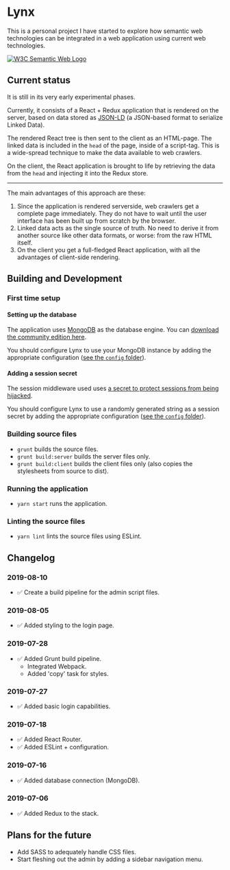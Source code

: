 # Lynx
This is a personal project I have started to explore how semantic web technologies can be integrated in a web application using current web technologies.

<a href="http://www.w3.org/2001/sw/">
  <img src="https://www.w3.org/Icons/SW/sw-horz.png" alt="W3C Semantic Web Logo"/>
</a>

## Current status
It is still in its very early experimental phases.

Currently, it consists of a React + Redux application that is rendered on the server, based on data stored as [JSON-LD](https://w3c.github.io/json-ld-syntax/) (a JSON-based format to serialize Linked Data).

The rendered React tree is then sent to the client as an HTML-page. The linked data is included in the `head` of the page, inside of a script-tag. This is a wide-spread technique to make the data available to web crawlers.

On the client, the React application is brought to life by retrieving the data from the `head` and injecting it into the Redux store.

----

The main advantages of this approach are these:
 1. Since the application is rendered serverside, web crawlers get a complete page immediately. They do not have to wait until the user interface has been built up from scratch by the browser.
 2. Linked data acts as the single source of truth. No need to derive it from another source like other data formats, or worse: from the raw HTML itself.
 3. On the client you get a full-fledged React application, with all the advantages of client-side rendering.

## Building and Development

### First time setup
#### Setting up the database
The application uses [MongoDB](https://mongodb.com) as the database engine.
You can [download the community edition here](https://www.mongodb.com/download-center/community).

You should configure Lynx to use your MongoDB instance by adding the appropriate configuration ([see the `config` folder](https://github.com/hansjovis/lynx/tree/develop/config)).

#### Adding a session secret
The session middleware used uses [a secret to protect sessions from being hijacked](https://martinfowler.com/articles/session-secret.html). 

You should configure Lynx to use a randomly generated string as a session secret by adding the appropriate configuration ([see the `config` folder](https://github.com/hansjovis/lynx/tree/develop/config)).

### Building source files
 - `grunt` builds the source files.
 - `grunt build:server` builds the server files only.
 - `grunt build:client` builds the client files only (also copies the stylesheets from source to dist).

### Running the application
 - `yarn start` runs the application.

### Linting the source files
 - `yarn lint` lints the source files using ESLint.

## Changelog
### 2019-08-10
 - ✅ Create a build pipeline for the admin script files.
### 2019-08-05
 - ✅ Added styling to the login page.
### 2019-07-28
 - ✅ Added Grunt build pipeline.
   - Integrated Webpack.
   - Added 'copy' task for styles.
### 2019-07-27
 - ✅ Added basic login capabilities.
### 2019-07-18
 - ✅ Added React Router.
 - ✅ Added ESLint + configuration.
### 2019-07-16
 - ✅ Added database connection (MongoDB).
### 2019-07-06
 - ✅ Added Redux to the stack.
 
## Plans for the future
 - Add SASS to adequately handle CSS files.
 - Start fleshing out the admin by adding a sidebar navigation menu.
